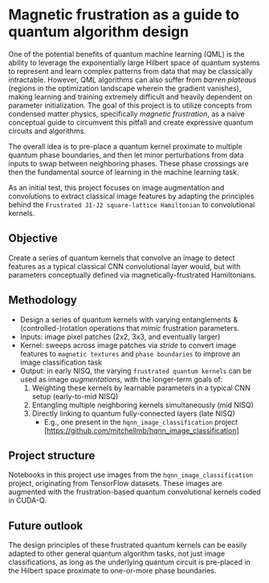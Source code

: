 # Magnetic frustration as a guide to quantum algorithm design

One of the potential benefits of quantum machine learning (QML) is the ability to leverage the exponentially large Hilbert space of quantum systems to represent and learn complex patterns from data that may be classically intractable. However, QML algorithms can also suffer from *barren plateaus* (regions in the optimization landscape wherein the gradient vanishes), making learning and training extremely difficult and heavily dependent on parameter initialization. The goal of this project is to utilize concepts from condensed matter physics, specifically *magnetic frustration*, as a naive conceptual guide to circumvent this pitfall and create expressive quantum circuits and algorithms. 

The overall idea is to pre-place a quantum kernel proximate to multiple quantum phase boundaries, and then let minor perturbations from data inputs to swap between neighboring phases. These phase crossings are then the fundamental source of learning in the machine learning task.

As an initial test, this project focuses on image augmentation and convolutions to extract classical image features by adapting the principles behind the `Frustrated J1-J2 square-lattice Hamiltonian` to convolutional kernels.

## Objective
Create a series of quantum kernels that convolve an image to detect features as a typical classical CNN convolutional layer would, but with parameters conceptually defined via magnetically-frustrated Hamiltonians.

## Methodology
- Design a series of quantum kernels with varying entanglements & (controlled-)rotation operations that *mimic* frustration parameters.
- Inputs: image pixel patches (2x2, 3x3, and eventually larger)
- Kernel: sweeps across image patches via *stride* to convert image features to `magnetic textures` and `phase boundaries` to improve an image classification task
- Output: in early NISQ, the varying `frustrated quantum kernels` can be used as image *augmentations*, with the longer-term goals of:
    1) Weighting these kernels by learnable parameters in a typical CNN setup (early-to-mid NISQ)
    2) Entangling multiple neighboring kernels simultaneously (mid NISQ)
    3) Directly linking to quantum fully-connected layers (late NISQ) 
          - E.g., one present in the `hqnn_image_classification` project [https://github.com/mitchellmb/hqnn_image_classification] 

## Project structure
Notebooks in this project use images from the `hqnn_image_classification` project, originating from TensorFlow datasets. These images are augmented with the frustration-based quantum convolutional kernels coded in CUDA-Q.

## Future outlook
The design principles of these frustrated quantum kernels can be easily adapted to other general quantum algorithm tasks, not just image classifications, as long as the underlying quantum circuit is pre-placed in the Hilbert space proximate to one-or-more phase boundaries.
